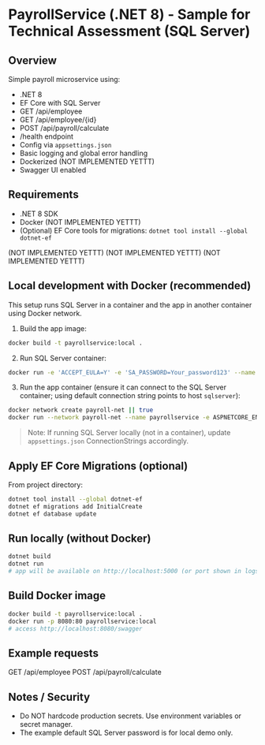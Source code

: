 # PayrollService (.NET 8) - Sample for Technical Assessment (SQL Server)

## Overview
Simple payroll microservice using:
- .NET 8
- EF Core with SQL Server
- GET /api/employee
- GET /api/employee/{id}
- POST /api/payroll/calculate
- /health endpoint
- Config via `appsettings.json`
- Basic logging and global error handling
- Dockerized (NOT IMPLEMENTED YETTT)
- Swagger UI enabled

## Requirements
- .NET 8 SDK
- Docker (NOT IMPLEMENTED YETTT)
- (Optional) EF Core tools for migrations: `dotnet tool install --global dotnet-ef`


(NOT IMPLEMENTED YETTT)
(NOT IMPLEMENTED YETTT)
(NOT IMPLEMENTED YETTT)
## Local development with Docker (recommended)
This setup runs SQL Server in a container and the app in another container using Docker network.

1. Build the app image:
```bash
docker build -t payrollservice:local .
```

2. Run SQL Server container:
```bash
docker run -e 'ACCEPT_EULA=Y' -e 'SA_PASSWORD=Your_password123' --name sqlserver -p 1433:1433 -d mcr.microsoft.com/mssql/server:2022-latest
```

3. Run the app container (ensure it can connect to the SQL Server container; using default connection string points to host `sqlserver`):
```bash
docker network create payroll-net || true
docker run --network payroll-net --name payrollservice -e ASPNETCORE_ENVIRONMENT=Production -p 8080:80 -d payrollservice:local
```

> Note: If running SQL Server locally (not in a container), update `appsettings.json` ConnectionStrings accordingly.

## Apply EF Core Migrations (optional)
From project directory:
```bash
dotnet tool install --global dotnet-ef
dotnet ef migrations add InitialCreate
dotnet ef database update
```

## Run locally (without Docker)
```bash
dotnet build
dotnet run
# app will be available on http://localhost:5000 (or port shown in logs)
```

## Build Docker image
```bash
docker build -t payrollservice:local .
docker run -p 8080:80 payrollservice:local
# access http://localhost:8080/swagger
```

## Example requests
GET /api/employee
POST /api/payroll/calculate

## Notes / Security
- Do NOT hardcode production secrets. Use environment variables or secret manager.
- The example default SQL Server password is for local demo only.
